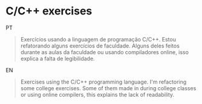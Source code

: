 # C/C++ exercises
PT 
> Exercícios usando a linguagem de programação C/C++. Estou refatorando alguns exercícios de faculdade. Alguns deles feitos durante as aulas da faculdade ou usando compiladores online, isso explica a falta de legibilidade.

EN 
> Exercises using the C/C++ programming language. I'm refactoring some college exercises. Some of them made in during college classes or using online compilers, this explains the lack of readability.

